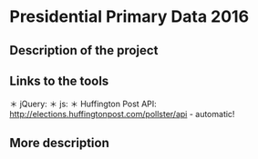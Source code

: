 # Presidential Primary Data 2016

## Description of the project

## Links to the tools
＊ jQuery: 
＊ js: 
＊ Huffington Post API: http://elections.huffingtonpost.com/pollster/api - automatic!

## More description